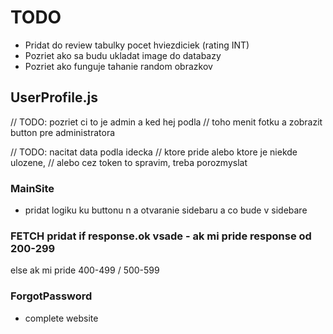 # TODO #
- Pridat do review tabulky pocet hviezdiciek (rating INT)
- Pozriet ako sa budu ukladat image do databazy
- Pozriet ako funguje tahanie random obrazkov


## UserProfile.js

// TODO: pozriet ci to je admin a ked hej podla
//  toho menit fotku a zobrazit button pre administratora


// TODO: nacitat data podla idecka
//  ktore pride alebo ktore je niekde ulozene,
//  alebo cez token to spravim, treba porozmyslat

### MainSite

- pridat logiku ku buttonu n
a otvaranie sidebaru a co bude v sidebare

### FETCH pridat if response.ok vsade - ak mi pride response od 200-299
else ak mi pride 400-499 / 500-599

### ForgotPassword
- complete website


